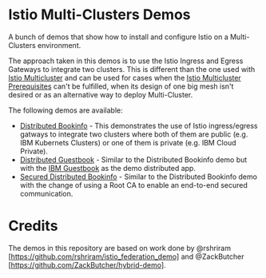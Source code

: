 # Istio Multi-Clusters Demos
A bunch of demos that show how to install and configure Istio on a Multi-Clusters environment.

The approach taken in this demos is to use the Istio Ingress and Egress Gateways to integrate two clusters. This is different than the one used with [Istio Multicluster](https://istio.io/docs/setup/kubernetes/multicluster-install/) and can be used for cases when the [Istio Multicluster Prerequisites](https://istio.io/docs/setup/kubernetes/multicluster-install/#prerequisites) can't be fulfilled, when its design of one big mesh isn't desired or as an alternative way to deploy Multi-Cluster.

The following demos are available:
* [Distributed Bookinfo](bookinfo/README.md) - This demonstrates the use of Istio ingress/egress gatways to integrate two clusters where both of them are public (e.g. IBM Kubernets Clusters) or one of them is private (e.g. IBM Cloud Private).
* [Distributed Guestbook](guestbook/README.md) - Similar to the Distributed Bookinfo demo but with the [IBM Guestbook](https://github.com/IBM/guestbook) as the demo distributed app.
* [Secured Distributed Bookinfo](bookinfo_secured/README.md) - Similar to the Distributed Bookinfo demo with the change of using a Root CA to enable an end-to-end secured communication.

# Credits
The demos in this repository are based on work done by @rshriram [https://github.com/rshriram/istio_federation_demo] and @ZackButcher [https://github.com/ZackButcher/hybrid-demo].
